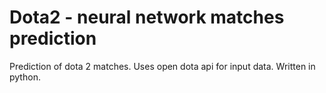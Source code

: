 # Dota2 - neural network matches prediction
Prediction of dota 2 matches. Uses open dota api for input data.
Written in python.
